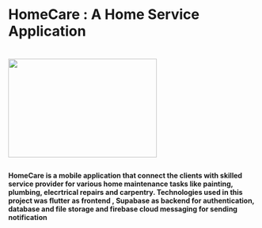 <h1> HomeCare : A Home Service Application<h1>
   <img src="https://images.app.goo.gl/MJUG4K5eeNRDWVaF9" width="300" height="200">
<p><h4>HomeCare is a mobile application that connect the clients with skilled service provider for various home maintenance tasks like painting, plumbing, elecrtrical repairs and carpentry. Technologies used in this project was flutter as frontend , Supabase as backend for authentication, database and file storage and firebase cloud messaging for sending notification <h4><p>
